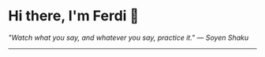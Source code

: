 <h1>Hi there, I'm Ferdi 👋</h1>

<p><em>
  "Watch what you say, and whatever you say, practice it." — Soyen Shaku
</em></p>

---
